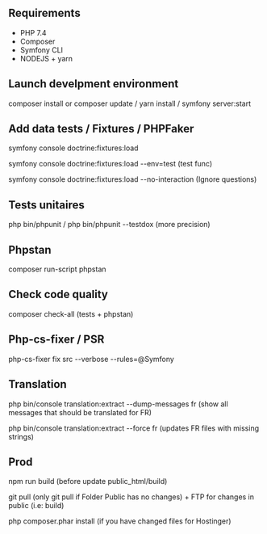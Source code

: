 ## Requirements

* PHP 7.4
* Composer
* Symfony CLI
* NODEJS + yarn

## Launch develpment environment

composer install or composer update /
yarn install /
symfony server:start

## Add data tests / Fixtures / PHPFaker

symfony console doctrine:fixtures:load

symfony console doctrine:fixtures:load --env=test (test func)

symfony console doctrine:fixtures:load --no-interaction (Ignore questions)

## Tests unitaires

php bin/phpunit /
php bin/phpunit --testdox (more precision)

## Phpstan

composer run-script phpstan

## Check code quality

composer check-all (tests + phpstan)

## Php-cs-fixer / PSR

php-cs-fixer fix src --verbose --rules=@Symfony

## Translation

php bin/console translation:extract --dump-messages fr 
(show all messages that should be translated for FR)

php bin/console translation:extract --force fr
(updates FR files with missing strings)

## Prod

npm run build (before update public_html/build)

git pull (only git pull if Folder Public has no changes)  + FTP for changes in public (i.e: build)

php composer.phar install (if you have changed files for Hostinger)
